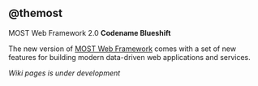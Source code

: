 ## @themost
MOST Web Framework 2.0 **Codename Blueshift**

The new version of [MOST Web Framework](http://github.com/kbarbounakis/most-web) 
comes with a set of new features for building modern data-driven web applications and services.

_Wiki pages is under development_
